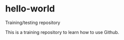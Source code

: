 # hello-world
Training/testing repository

This is a training repository to learn how to use Github.
